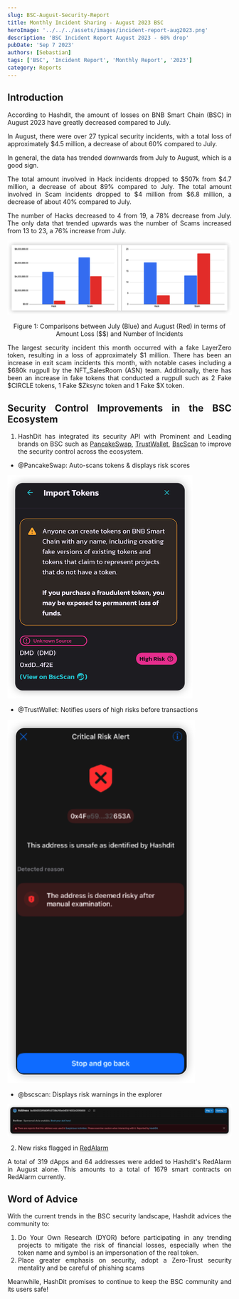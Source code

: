 ```yaml
---
slug: BSC-August-Security-Report
title: Monthly Incident Sharing - August 2023 BSC
heroImage: '../../../assets/images/incident-report-aug2023.png'
description: 'BSC Incident Report August 2023 - 60% drop'
pubDate: 'Sep 7 2023'
authors: [Sebastian]
tags: ['BSC', 'Incident Report', 'Monthly Report', '2023']
category: Reports
---
```

<div align="justify">

## Introduction

According to Hashdit, the amount of losses on BNB Smart Chain (BSC) in August 2023 have greatly decreased compared to July. 

In August, there were over 27 typical security incidents, with a total loss of approximately $4.5 million, a decrease of about 60% compared to July. 

In general, the data has trended downwards from July to August, which is a good sign.

The total amount involved in Hack incidents dropped to $507k from $4.7 million, a decrease of about 89% compared to July.
The total amount involved in Scam incidents dropped to $4 million from $6.8 million, a decrease of about 40% compared to July.

The number of Hacks decreased to 4 from 19, a 78% decrease from July.
The only data that trended upwards was the  number of Scams increased from 13 to 23, a 76% increase from July.


![IMG-1](./august_incidents/1.png)
<p align="center">
Figure 1: Comparisons between July (Blue) and August (Red) in terms of Amount Loss ($$) and Number of Incidents
</p>

The largest security incident this month occurred with a fake LayerZero token, resulting in a loss of approximately $1 million. There has been an increase in exit scam incidents this month, with notable cases including a $680k rugpull by the NFT_SalesRoom (ASN) team. Additionally, there has been an increase in fake tokens that conducted a rugpull such as 2 Fake $CIRCLE tokens, 1 Fake $Zksync token and 1 Fake $X token.

## Security Control Improvements in the BSC Ecosystem
1. HashDit has integrated its security API with Prominent and Leading brands on BSC such as [PancakeSwap](https://pancakeswap.finance/), [TrustWallet](https://trustwallet.com/), [BscScan](https://trustwallet.com/) to improve the security control across the ecosystem.
- @PancakeSwap: Auto-scans tokens & displays risk scores

![IMG-2](./august_incidents/2.png)

- @TrustWallet: Notifies users of high risks before transactions

![IMG-3](./august_incidents/3.png)

- @bscscan: Displays risk warnings in the explorer

![IMG-4](./august_incidents/4.png)

2. New risks flagged in [RedAlarm](https://dappbay.bnbchain.org/red-alarm)

A total of 319 dApps and 64 addresses were added to Hashdit's RedAlarm in August alone.
This amounts to a total of 1679 smart contracts on RedAlarm currently.

## Word of Advice
With the current trends in the BSC security landscape, Hashdit advices the community to:
1. Do Your Own Research (DYOR) before participating in any trending projects to mitigate the risk of financial losses, especially when the token name and symbol is an impersonation of the real token.
2. Place greater emphasis on security, adopt a Zero-Trust security mentality and be careful of phishing scams 

Meanwhile, HashDit promises to continue to keep the BSC community and its users safe!

</div>